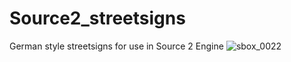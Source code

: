# Source2_streetsigns
German style streetsigns for use in Source 2 Engine
![sbox_0022](https://user-images.githubusercontent.com/88790023/147502477-86e5f7ce-b97d-4c3b-ab1b-25bf7d6b7d53.jpg)
